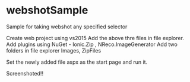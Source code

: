 # webshotSample
Sample for taking webshot any specified selector

Create web project using vs2015
Add the above thre files in file explorer.
Add plugins using NuGet - Ionic.Zip , NReco.ImageGenerator
Add two folders in file explorer Images, ZipFiles

Set the newly added file aspx as the start page and run it.

Screenshoted!!
